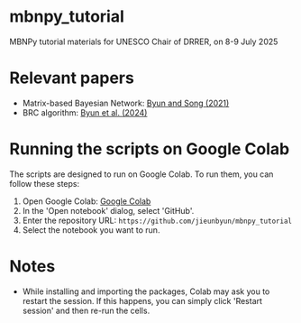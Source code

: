 # mbnpy_tutorial
MBNPy tutorial materials for UNESCO Chair of DRRER, on 8-9 July 2025

# Relevant papers
- Matrix-based Bayesian Network: [Byun and Song (2021)](https://doi.org/10.1016/j.ress.2021.107468)
- BRC algorithm: [Byun et al. (2024)](https://arxiv.org/abs/2410.22363)

# Running the scripts on Google Colab
The scripts are designed to run on Google Colab. To run them, you can follow these steps:
1. Open Google Colab: [Google Colab](https://colab.research.google.com/)
2. In the 'Open notebook' dialog, select 'GitHub'.
3. Enter the repository URL: `https://github.com/jieunbyun/mbnpy_tutorial`
4. Select the notebook you want to run.

# Notes
* While installing and importing the packages, Colab may ask you to restart the session. If this happens, you can simply click 'Restart session' and then re-run the cells.